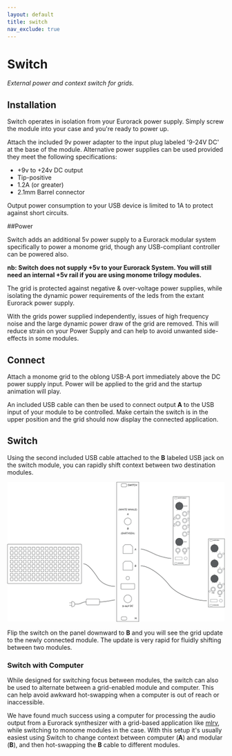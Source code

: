 ```yaml
---
layout: default
title: switch
nav_exclude: true
---
```


# Switch

*External power and context switch for grids.*


## Installation

Switch operates in isolation from your Eurorack power supply. Simply screw the module into your case and you're ready to power up.

Attach the included 9v power adapter to the input plug labeled '9-24V DC' at the base of the module. Alternative power supplies can be used provided they meet the following specifications:

- +9v to +24v DC output
- Tip-positive
- 1.2A (or greater)
- 2.1mm Barrel connector

Output power consumption to your USB device is limited to 1A to protect against short circuits.


##Power

Switch adds an additional 5v power supply to a Eurorack modular system specifically to power a monome grid, though any USB-compliant controller can be powered also.

**nb: Switch does not supply +5v to your Eurorack System. You will still need an internal +5v rail if you are using monome trilogy modules.**

The grid is protected against negative & over-voltage power supplies, while isolating the dynamic power requirements of the leds from the extant Eurorack power supply.

With the grids power supplied independently, issues of high frequency noise and the large dynamic power draw of the grid are removed. This will reduce strain on your Power Supply and can help to avoid unwanted side-effects in some modules.


## Connect

Attach a monome grid to the oblong USB-A port immediately above the DC power supply input. Power will be applied to the grid and the startup animation will play.

An included USB cable can then be used to connect output **A** to the USB input of your module to be controlled. Make certain the switch is in the upper position and the grid should now display the connected application.

## Switch

Using the second included USB cable attached to the **B** labeled USB jack on the switch module, you can rapidly shift context between two destination modules.

![switch](images/switch-connections.png)

Flip the switch on the panel downward to **B** and you will see the grid update to the newly connected module. The update is very rapid for fluidly shifting between two modules.


### Switch with Computer

While designed for switching focus between modules, the switch can also be used to alternate between a grid-enabled module and computer. This can help avoid awkward hot-swapping when a computer is out of reach or inaccessible.

We have found much success using a computer for processing the audio output from a Eurorack synthesizer with a grid-based application like [mlrv](https://github.com/trentgill/mlrv2/releases/latest), while switching to monome modules in the case. With this setup it's usually easiest using Switch to change context between computer (**A**) and modular (**B**), and then hot-swapping the **B** cable to different modules.



